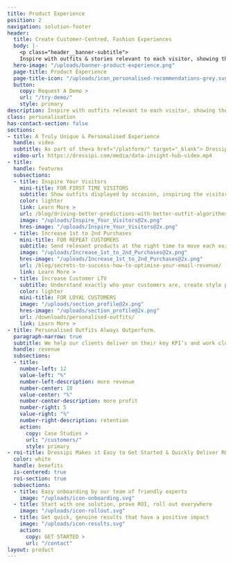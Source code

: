 ```yaml
---
title: Product Experience
position: 2
navigation: solution-footer
header:
  title: Create Customer-Centred, Fashion Experiences
  body: |-
    <p class="header__banner-subtitle">
    Inspire with outfits & stories relevant to each visitor, showing them the value of every product & how to wear your brand their way</p>
  hero-image: "/uploads/banner-product-experience.png"
  page-title: Product Experience
  page-title-icon: "/uploads/icon_personalised-recommendations-grey.svg"
  button:
    copy: Request A Demo >
    url: "/try-demo/"
    style: primary
description: Inspire with outfits relevant to each visitor, showing the value of every product & how to wear your brand their way
class: personalisation
has-contact-section: false
sections:
- title: A Truly Unique & Personalised Experience
  handle: video
  subtitle: As part of the<a href="/platform/" target="_blank"> Dressipi platform</a>, we continually build an understanding of your visitors and how they interact with your products at every step of their journey to make sure their experiences get better and better. 
  video-url: https://dressipi.com/media/data-insight-hub-video.mp4
- title: 
  handle: features
  subsections:
  - title: Inspire Your Visitors
    mini-title: FOR FIRST TIME VISITORS
    subtitle: Show outfits displayed by occasion, inspiring the visitor and showing the versatility of the garment.
    color: lighter
    link: Learn More >
    url: /blog/driving-better-predictions-with-better-outfit-algorithms/
    image: "/uploads/Inspire_Your_Visitors@2x.png"
    hres-image: "/uploads/Inspire_Your_Visitors@2x.png"
  - title: Increase 1st to 2nd Purchases
    mini-title: FOR REPEAT CUSTOMERS
    subtitle: Send relevant products at the right time to move each existing customer up the purchase ladder. This is the biggest opportunity for revenue growth for retailers. 
    image: "/uploads/Increase_1st_to_2nd_Purchases@2x.png"
    hres-image: "/uploads/Increase_1st_to_2nd_Purchases@2x.png"
    url: /blog/secrets-to-success-how-to-optimise-your-email-revenue/
    link: Learn More >
  - title: Increase Customer LTV
    subtitle: Understand exactly who your customers are, create style profiles based on their activity, preferences and items they already own.
    color: lighter
    mini-title: FOR LOYAL CUSTOMERS
    image: "/uploads/section_profile@2x.png"
    hres-image: "/uploads/section_profile@2x.png"
    url: /downloads/personalised-outfits/
    link: Learn More >
- title: Personalised Outfits Always Outperform.
  paragraph-narrow: true
  subtitle: We help our clients deliver on their key KPI’s and work closely alongside them to ensure their Brand DNA is understood and captured in our algorithms.
  handle: revenue
  subsections:
  - title:
    number-left: 12
    value-left: "%"
    number-left-description: more revenue
    number-center: 10
    value-center: "%"
    number-center-description: more profit
    number-right: 5
    value-right: "%"
    number-right-description: retention
    action:
      copy: Case Studies >
      url: "/customers/"
      style: primary
- roi-title: Dressipi Makes it Easy to Get Started & Quickly Deliver ROI
  color: white
  handle: benefits
  is-centered: true
  roi-section: true
  subsections:
  - title: Easy onboarding by our team of friendly experts
    image: "/uploads/icon-onboarding.svg"
  - title: Start with one solution, prove ROI, roll out everywhere
    image: "/uploads/icon-rollout.svg"
  - title: Get quick, genuine results that have a positive impact
    image: "/uploads/icon-results.svg"
    action:
      copy: GET STARTED >
      url: "/contact"
layout: product
---
```



